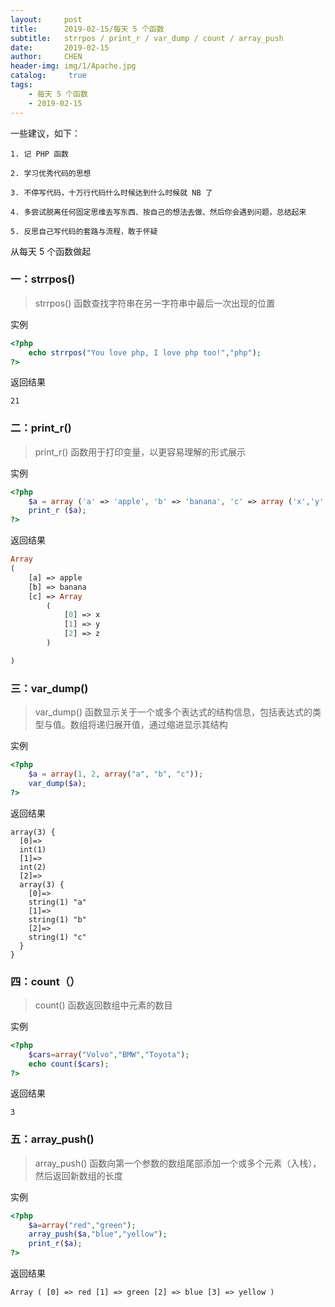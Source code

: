 ```yaml
---
layout:     post
title:      2019-02-15/每天 5 个函数
subtitle:   strrpos / print_r / var_dump / count / array_push
date:       2019-02-15
author:     CHEN
header-img: img/1/Apache.jpg
catalog: 	 true
tags:
    - 每天 5 个函数
    - 2019-02-15
---
```

一些建议，如下：
```
1. 记 PHP 函数

2. 学习优秀代码的思想

3. 不停写代码，十万行代码什么时候达到什么时候就 NB 了

4. 多尝试脱离任何固定思维去写东西、按自己的想法去做、然后你会遇到问题，总结起来

5. 反思自己写代码的套路与流程，敢于怀疑
```
从每天 5 个函数做起

### 一：strrpos()
> strrpos() 函数查找字符串在另一字符串中最后一次出现的位置

实例
```php
<?php
    echo strrpos("You love php, I love php too!","php");
?>
```
返回结果
```
21
```
### 二：print_r()
> print_r() 函数用于打印变量，以更容易理解的形式展示

实例
```php
<?php
    $a = array ('a' => 'apple', 'b' => 'banana', 'c' => array ('x','y','z'));
    print_r ($a);
?>
```
返回结果
``` php
Array
(
    [a] => apple
    [b] => banana
    [c] => Array
        (
            [0] => x
            [1] => y
            [2] => z
        )

)
```

### 三：var_dump()
> var_dump() 函数显示关于一个或多个表达式的结构信息，包括表达式的类型与值。数组将递归展开值，通过缩进显示其结构

实例
```php
<?php
    $a = array(1, 2, array("a", "b", "c"));
    var_dump($a);
?>
```
返回结果
```
array(3) {
  [0]=>
  int(1)
  [1]=>
  int(2)
  [2]=>
  array(3) {
    [0]=>
    string(1) "a"
    [1]=>
    string(1) "b"
    [2]=>
    string(1) "c"
  }
}
```

### 四：count（）
> count() 函数返回数组中元素的数目

实例
```php
<?php
    $cars=array("Volvo","BMW","Toyota");
    echo count($cars);
?>
```
返回结果
```
3
```
### 五：array_push()
> array_push() 函数向第一个参数的数组尾部添加一个或多个元素（入栈），然后返回新数组的长度

实例
```php
<?php
    $a=array("red","green");
    array_push($a,"blue","yellow");
    print_r($a);
?>
```
返回结果
```angular2html
Array ( [0] => red [1] => green [2] => blue [3] => yellow )
```